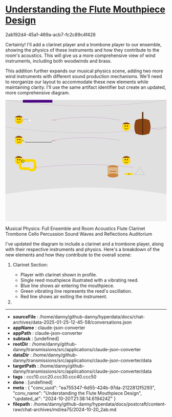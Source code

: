 # [Understanding the Flute Mouthpiece Design](https://claude.ai/chat/ea755347-6d55-424b-97da-2122812f5293)

2ab192d4-45a1-469a-acb7-fc2c89c4f428

 Certainly! I'll add a clarinet player and a trombone player to our ensemble, showing the physics of these instruments and how they contribute to the room's acoustics. This will give us a more comprehensive view of wind instruments, including both woodwinds and brass.

<antThinking>This addition further expands our musical physics scene, adding two more wind instruments with different sound production mechanisms. We'll need to reorganize our layout to accommodate these new elements while maintaining clarity. I'll use the same artifact identifier but create an updated, more comprehensive diagram.</antThinking>

<antArtifact identifier="flute-mouthpiece-diagram" type="image/svg+xml" title="Comprehensive Musical Physics: Full Ensemble and Room Acoustics">
<svg xmlns="http://www.w3.org/2000/svg" viewBox="0 0 1200 900">
  <!-- Background (Auditorium) -->
  <rect x="0" y="0" width="1200" height="900" fill="#f0f0f0" />
  <path d="M0 0 L1200 0 L1200 700 Q600 600 0 700 Z" fill="#e0e0e0" />

  <!-- Flute Section -->
  <circle cx="100" cy="150" r="30" fill="#ffd700" />
  <ellipse cx="92" cy="144" rx="3" ry="5" fill="black" />
  <ellipse cx="108" cy="144" rx="3" ry="5" fill="black" />
  <path d="M88 162 Q100 168 112 162" fill="none" stroke="black" stroke-width="2" />
  <path d="M70 130 Q100 105 130 130" fill="#8B4513" />
  <rect x="130" cy="144" width="220" height="15" fill="#d4af37" />
  <ellipse cx="180" cy="151" rx="8" ry="5" fill="white" />
  <path d="M115 162 Q147 130 175 151" fill="none" stroke="blue" stroke-width="2" stroke-dasharray="5,5">
    <animate attributeName="stroke-dashoffset" from="10" to="0" dur="1s" repeatCount="indefinite" />
  </path>
  <path d="M350 151 Q365 143 380 159" fill="none" stroke="red" stroke-width="2" stroke-dasharray="5,5">
    <animate attributeName="stroke-dashoffset" from="10" to="0" dur="1s" repeatCount="indefinite" />
  </path>

  <!-- Clarinet Section -->
  <circle cx="100" cy="300" r="30" fill="#ffd700" />
  <ellipse cx="92" cy="294" rx="3" ry="5" fill="black" />
  <ellipse cx="108" cy="294" rx="3" ry="5" fill="black" />
  <path d="M88 312 Q100 318 112 312" fill="none" stroke="black" stroke-width="2" />
  <path d="M70 280 Q100 255 130 280" fill="#8B4513" />
  <rect x="130" cy="294" width="220" height="20" fill="#4B0082" />
  <path d="M130 304 L140 304 L150 314 L340 314 L350 304" fill="none" stroke="black" stroke-width="2" />
  <ellipse cx="140" cy="304" rx="5" ry="3" fill="white" />
  <path d="M115 312 Q125 290 135 304" fill="none" stroke="blue" stroke-width="2" stroke-dasharray="5,5">
    <animate attributeName="stroke-dashoffset" from="10" to="0" dur="1s" repeatCount="indefinite" />
  </path>
  <path d="M135 304 Q138 300 141 304" fill="none" stroke="green" stroke-width="1">
    <animate attributeName="d" 
             values="M135 304 Q138 300 141 304;M135 304 Q138 308 141 304;M135 304 Q138 300 141 304"
             dur="0.5s" repeatCount="indefinite" />
  </path>
  <path d="M350 304 Q365 296 380 312" fill="none" stroke="red" stroke-width="2" stroke-dasharray="5,5">
    <animate attributeName="stroke-dashoffset" from="10" to="0" dur="1s" repeatCount="indefinite" />
  </path>

  <!-- Trombone Section -->
  <circle cx="100" cy="450" r="30" fill="#ffd700" />
  <ellipse cx="92" cy="444" rx="3" ry="5" fill="black" />
  <ellipse cx="108" cy="444" rx="3" ry="5" fill="black" />
  <path d="M88 462 Q100 468 112 462" fill="none" stroke="black" stroke-width="2" />
  <path d="M70 430 Q100 405 130 430" fill="#8B4513" />
  <path d="M130 450 L200 450 Q220 450 220 470 L220 500 Q220 520 200 520 L180 520" fill="none" stroke="#FFD700" stroke-width="20" />
  <path d="M180 510 L130 510 Q110 510 110 490 L110 460" fill="none" stroke="#FFD700" stroke-width="20" />
  <circle cx="130" cy="455" r="10" fill="#FFD700" stroke="black" stroke-width="2" />
  <path d="M115 462 Q120 450 125 455" fill="none" stroke="blue" stroke-width="2" stroke-dasharray="5,5">
    <animate attributeName="stroke-dashoffset" from="10" to="0" dur="1s" repeatCount="indefinite" />
  </path>
  <path d="M125 455 Q127 452 129 455" fill="none" stroke="green" stroke-width="1">
    <animate attributeName="d" 
             values="M125 455 Q127 452 129 455;M125 455 Q127 458 129 455;M125 455 Q127 452 129 455"
             dur="0.3s" repeatCount="indefinite" />
  </path>
  <path d="M220 500 Q235 492 250 508" fill="none" stroke="red" stroke-width="2" stroke-dasharray="5,5">
    <animate attributeName="stroke-dashoffset" from="10" to="0" dur="1s" repeatCount="indefinite" />
  </path>

  <!-- Cello Section -->
  <circle cx="900" cy="200" r="30" fill="#ffd700" />
  <ellipse cx="892" cy="194" rx="3" ry="5" fill="black" />
  <ellipse cx="908" cy="194" rx="3" ry="5" fill="black" />
  <path d="M888 212 Q900 218 912 212" fill="none" stroke="black" stroke-width="2" />
  <path d="M870 180 Q900 155 930 180" fill="#8B4513" />
  <path d="M970 150 Q1020 130 1070 150 Q1090 200 1070 250 Q1020 270 970 250 Q950 200 970 150" fill="#8B4513" />
  <rect x="1017" y="90" width="10" height="60" fill="#8B4513" />
  <line x1="1019" y1="90" x2="1019" y2="260" stroke="black" stroke-width="1" />
  <line x1="1022" y1="90" x2="1022" y2="260" stroke="black" stroke-width="1" />
  <line x1="1025" y1="90" x2="1025" y2="260" stroke="black" stroke-width="1" />
  <rect x="1030" y="180" width="70" height="2" fill="#8B4513" transform="rotate(45, 1030, 180)" />
  <path d="M1017 235 Q1022 232 1027 235" fill="none" stroke="black" stroke-width="2" />
  <path d="M1019 180 Q1022 177 1025 180 Q1028 183 1031 180" fill="none" stroke="green" stroke-width="1">
    <animate attributeName="d" 
             values="M1019 180 Q1022 177 1025 180 Q1028 183 1031 180;
                     M1019 180 Q1022 183 1025 180 Q1028 177 1031 180;
                     M1019 180 Q1022 177 1025 180 Q1028 183 1031 180"
             dur="0.5s" repeatCount="indefinite" />
  </path>

  <!-- Percussion Section -->
  <circle cx="900" cy="450" r="30" fill="#ffd700" />
  <ellipse cx="892" cy="444" rx="3" ry="5" fill="black" />
  <ellipse cx="908" cy="444" rx="3" ry="5" fill="black" />
  <path d="M888 462 Q900 468 912 462" fill="none" stroke="black" stroke-width="2" />
  <path d="M870 430 Q900 405 930 430" fill="#8B4513" />
  
  <!-- Drum -->
  <ellipse cx="800" cy="500" rx="40" ry="15" fill="#CD853F" />
  <rect x="760" y="500" width="80" height="60" fill="#DEB887" />
  <ellipse cx="800" cy="560" rx="40" ry="15" fill="#CD853F" />
  <line x1="775" y1="530" x2="825" y2="530" stroke="#8B4513" stroke-width="3" />
  
  <!-- Cymbal -->
  <ellipse cx="920" cy="550" rx="35" ry="7" fill="#FFD700" />
  <line x1="918" y1="550" x2="922" y2="550" stroke="black" stroke-width="6">
    <animate attributeName="y1" values="548;552;548" dur="0.5s" repeatCount="indefinite" />
    <animate attributeName="y2" values="552;548;552" dur="0.5s" repeatCount="indefinite" />
  </line>
  
  <!-- Triangle -->
  <path d="M1000 500 L1035 555 L965 555 Z" fill="none" stroke="#C0C0C0" stroke-width="3" />
  <line x1="998" y1="525" x2="1002" y2="525" stroke="#C0C0C0" stroke-width="4">
    <animate attributeName="x1" values="996;1000;996" dur="0.5s" repeatCount="indefinite" />
    <animate attributeName="x2" values="1000;996;1000" dur="0.5s" repeatCount="indefinite" />
  </line>

  <!-- Sound Waves and Reflections -->
  <path d="M350 150 Q600 100 850 150" fill="none" stroke="purple" stroke-width="2" opacity="0.3">
    <animate attributeName="d" 
             values="M350 150 Q600 100 850 150;M350 150 Q600 200 850 150;M350 150 Q600 100 850 150"
             dur="3s" repeatCount="indefinite" />
  </path>
  <path d="M350 300 Q600 250 850 300" fill="none" stroke="purple" stroke-width="2" opacity="0.3">
    <animate attributeName="d" 
             values="M350 300 Q600 250 850 300;M350 300 Q600 350 850 300;M350 300 Q600 250 850 300"
             dur="2.5s" repeatCount="indefinite" />
  </path>
  <path d="M250 500 Q600 450 950 500" fill="none" stroke="purple" stroke-width="2" opacity="0.3">
    <animate attributeName="d" 
             values="M250 500 Q600 450 950 500;M250 500 Q600 550 950 500;M250 500 Q600 450 950 500"
             dur="2s" repeatCount="indefinite" />
  </path>
  <path d="M1070 200 Q1135 250 1200 200" fill="none" stroke="purple" stroke-width="2" opacity="0.3">
    <animate attributeName="d" 
             values="M1070 200 Q1135 250 1200 200;M1070 200 Q1135 150 1200 200;M1070 200 Q1135 250 1200 200"
             dur="1.5s" repeatCount="indefinite" />
  </path>
  
  <!-- Reflected Waves -->
  <path d="M1200 200 Q600 300 0 200" fill="none" stroke="purple" stroke-width="2" opacity="0.2">
    <animate attributeName="d" 
             values="M1200 200 Q600 300 0 200;M1200 200 Q600 100 0 200;M1200 200 Q600 300 0 200"
             dur="4s" repeatCount="indefinite" />
  </path>
  <path d="M1200 0 Q600 100 0 0" fill="none" stroke="purple" stroke-width="2" opacity="0.2">
    <animate attributeName="d" 
             values="M1200 0 Q600 100 0 0;M1200 0 Q600 -100 0 0;M1200 0 Q600 100 0 0"
             dur="5s" repeatCount="indefinite" />
  </path>

  <!-- Labels -->
  <text x="600" y="30" text-anchor="middle" font-size="24" fill="#8B4513">Musical Physics: Full Ensemble and Room Acoustics</text>
  <text x="100" y="100" text-anchor="middle" font-size="14" fill="#8B4513">Flute</text>
  <text x="100" y="250" text-anchor="middle" font-size="14" fill="#8B4513">Clarinet</text>
  <text x="100" y="400" text-anchor="middle" font-size="14" fill="#8B4513">Trombone</text>
  <text x="900" cy="150" text-anchor="middle" font-size="14" fill="#8B4513">Cello</text>
  <text x="900" cy="400" text-anchor="middle" font-size="14" fill="#8B4513">Percussion</text>
  <text x="600" y="650" text-anchor="middle" font-size="16" fill="#4B0082">Sound Waves and Reflections</text>
  <text x="600" y="850" text-anchor="middle" font-size="16" fill="#8B4513">Auditorium</text>
</svg>
</antArtifact>

I've updated the diagram to include a clarinet and a trombone player, along with their respective instruments and physics. Here's a breakdown of the new elements and how they contribute to the overall scene:

1. Clarinet Section:
   - Player with clarinet shown in profile.
   - Single reed mouthpiece illustrated with a vibrating reed.
   - Blue line shows air entering the mouthpiece.
   - Green vibrating line represents the reed's oscillation.
   - Red line shows air exiting the instrument.

2.

---

* **sourceFile** : /home/danny/github-danny/hyperdata/docs/chat-archives/data-2025-01-25-12-45-58/conversations.json
* **appName** : claude-json-converter
* **appPath** : claude-json-converter
* **subtask** : [undefined]
* **rootDir** : /home/danny/github-danny/transmissions/src/applications/claude-json-converter
* **dataDir** : /home/danny/github-danny/transmissions/src/applications/claude-json-converter/data
* **targetPath** : /home/danny/github-danny/transmissions/src/applications/claude-json-converter/data
* **tags** : ccc10.ccc20.ccc30.ccc40.ccc50
* **done** : [undefined]
* **meta** : {
  "conv_uuid": "ea755347-6d55-424b-97da-2122812f5293",
  "conv_name": "Understanding the Flute Mouthpiece Design",
  "updated_at": "2024-10-20T21:38:14.619424Z"
}
* **filepath** : /home/danny/github-danny/hyperdata/docs/postcraft/content-raw/chat-archives/md/ea75/2024-10-20_2ab.md